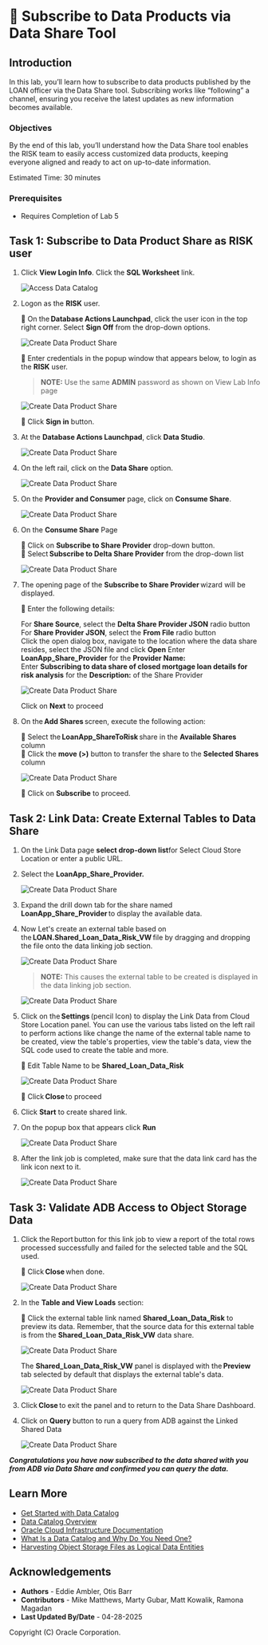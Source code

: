 # 🛒 Subscribe to Data Products via Data Share Tool

## Introduction

In this lab, you’ll learn how to subscribe to data products published by the LOAN officer via the Data Share tool. Subscribing works like “following” a channel, ensuring you receive the latest updates as new information becomes available.


### Objectives
By the end of this lab, you’ll understand how the Data Share tool enables the RISK team to easily access customized data products, keeping everyone aligned and ready to act on up-to-date information.

Estimated Time: 30 minutes

### Prerequisites

* Requires Completion of Lab 5

## Task 1: Subscribe to Data Product Share as RISK user

1. Click **View Login Info**. Click the **SQL Worksheet** link.

    ![Access Data Catalog](./images/sql-worksheet.png "Access Local Data Catalog")  

1. Logon as the **RISK** user.

   🔘 On the **Database Actions Launchpad**, click the user icon in the top right corner.  Select **Sign Off** from the drop-down options.  

      ![Create Data Product Share](./images/subscribe-to-data-share-4.png )

   🔘 Enter credentials in the popup window that appears below, to login as the **RISK** user.

      >**NOTE:** Use the same **ADMIN** password as shown on View Lab Info page

      ![Create Data Product Share](./images/subscribe-to-data-share-5.png )

   🔘 Click **Sign in** button.

1. At the **Database Actions Launchpad**, click **Data Studio**.

      ![Create Data Product Share](./images/subscribe-to-data-share-6.png )

1. On the left rail, click on the **Data Share** option.

      ![Create Data Product Share](./images/subscribe-to-data-share-7.png )

1. On the **Provider and Consumer** page, click on **Consume Share**.

      ![Create Data Product Share](./images/subscribe-to-data-share-8.png )

1. On the **Consume Share** Page

   🔘 Click on **Subscribe to Share Provider** drop-down button.  
   🔘 Select **Subscribe to Delta Share Provider** from the drop-down list  

      ![Create Data Product Share](./images/subscribe-to-delta-share-provider.png)

1. The opening page of the **Subscribe to Share Provider** wizard will be displayed.  

   🔘 Enter the following details:

   For **Share Source**, select the **Delta Share Provider JSON** radio button  
   For **Share Provider JSON**, select the **From File** radio button  
   Click the open dialog box, navigate to the location where the data share resides, select the JSON file and click **Open**
   Enter **LoanApp\_Share\_Provider** for the **Provider Name:**  
   Enter **Subscribing to data share of closed mortgage loan details for risk analysis** for the **Description:** of the Share Provider  

   ![Create Data Product Share](./images/subscribe-to-share-provider.png )

   Click on **Next** to proceed

1. On the **Add Shares** screen, execute the following action:  

   🔘 Select the **LoanApp\_ShareToRisk** share in the **Available Shares** column  
   🔘 Click the **move (>)** button to transfer the share to the **Selected Shares** column  

   ![Create Data Product Share](./images/subscribe-to-share-provider-2.png )

   🔘 Click on **Subscribe** to proceed.

## Task 2: Link Data: Create External Tables to Data Share

1. On the Link Data page **select drop-down list**for Select Cloud Store Location or enter a public URL.  

1. Select the **LoanApp\_Share\_Provider.**

   ![Create Data Product Share](./images/select-shared-data.png )

1. Expand the drill down tab for the share named **LoanApp\_Share\_Provider** to display the available data.

1. Now Let's create an external table based on the **LOAN.Shared\_Loan\_Data\_Risk\_VW** file by dragging and dropping the file onto the data linking job section.  

   ![Create Data Product Share](./images/select-shared-data-2.png)

      >**NOTE:** This causes the external table to be created is displayed in the data linking job section.  

   ![Create Data Product Share](./images/select-shared-data-3.png)

1. Click on the **Settings** (pencil Icon) to display the Link Data from Cloud Store Location panel. You can use the various tabs listed on the left rail to perform actions like change the name of the external table name to be created, view the table's properties, view the table's data, view the SQL code used to create the table and more.

   🔘 Edit Table Name to be **Shared\_Loan\_Data\_Risk**

   ![Create Data Product Share](./images/select-shared-data-4.png )

   🔘 Click **Close** to proceed

1. Click **Start** to create shared link.

1. On the popup box that appears click **Run**

      ![Create Data Product Share](./images/select-shared-data-5.png )

1. After the link job is completed, make sure that the data link card has the link icon next to it.

      ![Create Data Product Share](./images/select-shared-data-6.png )

## Task 3: Validate ADB Access to Object Storage Data

1. Click the Report button for this link job to view a report of the total rows processed successfully and failed for the selected table and the SQL used.

   🔘 Click **Close** when done.

   ![Create Data Product Share](./images/select-shared-data-1a.png )

1. In the **Table and View Loads** section:

   🔘 Click the external table link named **Shared\_Loan\_Data\_Risk** to preview its data.  Remember, that the source data for this external table is from the **Shared\_Loan\_Data\_Risk\_VW** data share.

   ![Create Data Product Share](./images/select-shared-data-2a.png )

   The **Shared\_Loan\_Data\_Risk\_VW** panel is displayed with the **Preview** tab selected by default that displays the external table's data.

   ![Create Data Product Share](./images/select-shared-data-3a.png )

1. Click **Close** to exit the panel and to return to the Data Share Dashboard.

1. Click on **Query** button to run a query from ADB against the Linked Shared Data

   ![Create Data Product Share](./images/select-shared-data-4a.png )

***Congratulations you have now subscribed to the data shared with you from ADB via Data Share and confirmed you can query the data.***

## Learn More

* [Get Started with Data Catalog](https://docs.oracle.com/en-us/iaas/data-catalog/using/index.htm)
* [Data Catalog Overview](https://docs.oracle.com/en-us/iaas/data-catalog/using/overview.htm)
* [Oracle Cloud Infrastructure Documentation](https://docs.cloud.oracle.com/en-us/iaas/Content/GSG/Concepts/baremetalintro.htm)
* [What Is a Data Catalog and Why Do You Need One?](https://www.oracle.com/big-data/what-is-a-data-catalog/)
* [Harvesting Object Storage Files as Logical Data Entities](https://docs.oracle.com/en-us/iaas/data-catalog/using/logical-entities.htm)

## Acknowledgements

* **Authors** -  Eddie Ambler, Otis Barr
* **Contributors** - Mike Matthews, Marty Gubar, Matt Kowalik, Ramona Magadan
* **Last Updated By/Date** - 04-28-2025

Copyright (C) Oracle Corporation.
